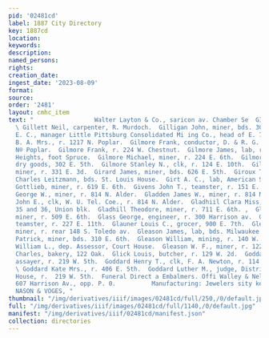```yaml
---
pid: '02481cd'
label: 1887 City Directory
key: 1887cd
location: 
keywords: 
description: 
named_persons: 
rights: 
creation_date: 
ingest_date: '2023-08-09'
format: 
source: 
order: '2481'
layout: cmhc_item
text: "                 Walter Layton & Co., saricon av. Chamber Se  GIL 1380 GOD
  \ Gillett Neil, carpenter, R. Murdoch.  Gilligan John, miner, bds. 301 E. 7th.  GILMAN
  E. C., manager Little Pittsburg Consolidated Mi ing Co., head of E. 7th.  Gilmore
  B. A. Mrs., r. 1217 N. Poplar.  Gilmore Frank, conductor, D. & R. G. R. R., r. 1217
  N® Poplar.  Gilmore Frank, r. 224 W. Chestnut.  Gilmore James, lab, r. Brooklyn
  Heights, foot Spruce.  Gilmore Michael, miner, r. 224 E. 6th.  Gilmore Sidney H.,
  dry goods, 302 E. 5th.  Gilmore Stanley N., clk, r. 124 E. 10th.  Gilroy Thomas,
  miner, r. 331 E. 3d.  Girard James, miner, bds. 626 E. 5th.  Giroux T.L., blksmith,
  Charles Leitzmann, bds. St. Louis House.  Girt A. C., lab, American Smelter.  Gisin
  Gottlieb, miner, r. 619 E. 6th.  Givens John T., teamster, r. 151 E. Chestnut.  Gladden
  George W., miner, r. 814 N. Alder.  Gladden James W., miner, r. 814 N. Alder.  Gladden
  John E., clk, W. U. Tel. Coe., r. 814 N. Alder.  Gladhiil Clara Miss, dressmkr,
  35 and 36, Union blk.  Gladhill Theodore, miner, r. 711 E. 6th. ,  Glanville Johnson,
  miner, r. 509 E. 6th.  Glass George, engineer, r. 300 Harrison av.  Glass Irving,
  teamster, r. 227 E. 11th.  Glauner Louis C., grocer, 900 E. 7th.  Gleason Edward,
  miner, r. rear 148 S. Toledo av.  Gleason James, lab, bds. Milwaukee House.  Gleason
  Patrick, miner, bds. 310 E. 6th.  Gleason William, mining, r. 140 W. 6th.  Gleason
  William L., dep. Assessor, Court House.  Gleason W. F., miner, r. 122 W. 2d. ,  Gleichmann
  Charles, bakery, 122 Oak.  Glick Louis, butcher, r. 129 W. 2d.  Goddard Frank M.,
  assayer, r. 219 W. 5th.  Goddard Henry T., clk, F. A. Newton, r. 114 Harrison av.
  \ Goddard Kate Mrs., r. 406 E. 5th.  Goddard Luther M., judge, District Court, Court
  House, r.  219 W. 5th.  Funeral Direct a Embalmers. Offi Walley & Nelson, open aiways.
  607 Harrison Av., opp. P. 0.          Manufacturing: Jewelers sity keris areas.
  NASON & VOGES, "
thumbnail: "/img/derivatives/iiif/images/02481cd/full/250,/0/default.jpg"
full: "/img/derivatives/iiif/images/02481cd/full/1140,/0/default.jpg"
manifest: "/img/derivatives/iiif/02481cd/manifest.json"
collection: directories
---
```

